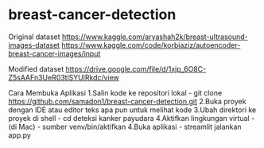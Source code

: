 # breast-cancer-detection

Original dataset
https://www.kaggle.com/aryashah2k/breast-ultrasound-images-dataset
https://www.kaggle.com/code/korbiaziz/autoencoder-breast-cancer-images/input

Modified dataset
https://drive.google.com/file/d/1xjp_6O8C-Z5sAAFn3UeR03tlSYUlRkdc/view


Cara Membuka Aplikasi
1.Salin kode ke repositori lokal - git clone https://github.com/samadon1/breast-cancer-detection.git
2.Buka proyek dengan IDE atau editor teks apa pun untuk melihat kode
3.Ubah direktori ke proyek di shell - cd deteksi kanker payudara
4.Aktifkan lingkungan virtual - (di Mac) - sumber venv/bin/aktifkan
4.Buka aplikasi - streamlit jalankan app.py